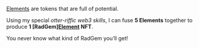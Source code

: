[Elements](?glossaryAnchor=elements) are tokens that are full of potential.

Using my special _otter-riffic web3 skills_, I can fuse **5 Elements** together to produce **1 [RadGem][Element](?glossaryAnchor=radgems) NFT**.

You never know what kind of RadGem you’ll get!
